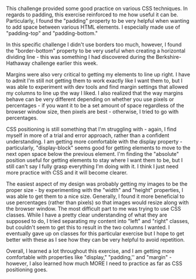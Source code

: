 This challenge provided some good practice on various CSS techniques. In regards to padding, this exercise reinforced to me how useful it can be. Particularly, I found the "padding" property to be very helpful when wanting to add space between various HTML elements. I especially made use of "padding-top" and "padding-bottom."

In this specific challenge I didn't use borders too much, however, I found the "border-bottom" property to be very useful when creating a horizontal dividing line - this was something I had discovered during the Berkshire-Hathaway challenge earlier this week.

Margins were also very critical to getting my elements to line up right. I have to admit I'm still not getting them to work exactly like I want them to, but I was able to experiment with dev tools and find margin settings that allowed my columns to line up the way I liked. I also realized that the way margins behave can be very different depending on whether you use pixels or percentages - if you want it to be a set amount of space regardless of the browser window size, then pixels are best - otherwise, I tried to go with percentages.

CSS positioning is still something that I'm struggling with - again, I find myself in more of a trial and error approach, rather than a confident understanding. I am getting more comfortable with the display property - particularly, "display-block" seems good for getting elements to move to the next open space below the previous element. I'm finding the "absolute" position useful for getting elements to stay where I want them to be, but I still can't say I fully grasp everything I'm doing with it. I think I just need more practice with CSS and it will become clearer.

The easiest aspect of my design was probably getting my images to be the proper size - by experimenting with the "width" and "height" properties, I was able to get them to a nice size. Generally, I found it more beneficial to use percentages (rather than pixels) so that images would resize along with the browser window. The most difficult part to me was trying to use CSS classes. While I have a pretty clear understanding of what they are supposed to do, I tried separating my content into "left" and "right" classes, but couldn't seem to get this to result in the two columns I wanted. I eventually gave up on classes for this particular exercise but I hope to get better with these as I see how they can be very helpful to avoid repetition.

Overall, I learned a lot throughout this exercise, and I am getting more comfortable with properties like "display," "padding,'' and "margin" - however, I also learned how much MORE I need to practice as far as CSS positioning goes.